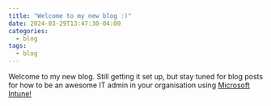 ```yaml
---
title: "Welcome to my new blog :)"
date: 2024-03-29T13:47:30-04:00
categories:
  - blog
tags:
  - blog
---
```


Welcome to my new blog. Still getting it set up, but stay tuned for blog posts for how to be an awesome IT admin in your organisation using [Microsoft Intune!](https://learn.microsoft.com/en-us/mem/intune/fundamentals/what-is-intune)